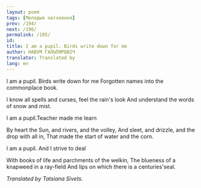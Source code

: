 ```yaml
---
layout: poem
tags: [Мелодыя натхнення]
prev: /194/
next: /196/
permalink: /195/
id: 
title: I am a pupil. Birds write down for me
author: НАВУМ ГАЛЬПЯРОВІЧ
translator: Translated by 
lang: en
---
```



 
I am a pupil. Birds write down for me Forgotten names into the commonplace book.

I know all spells and curses, feel the rain's look And understand the words of snow and mist.

I am a pupil.Teacher made me learn

By heart the Sun, and rivers, and the volley, And sleet, and drizzle, and the drop with all in, That made the start of water and the corn.

I am a pupil. And I strive to deal

With books of life and parchments of the welkin, The blueness of a knapweed in a ray-field And lips on which there is a centuries'seal.

_Translated by Tatsiana Sivets._

  
